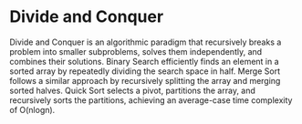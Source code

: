 # Divide and Conquer
Divide and Conquer is an algorithmic paradigm that recursively breaks a problem into smaller subproblems, solves them independently, and combines their solutions. 
Binary Search efficiently finds an element in a sorted array by repeatedly dividing the search space in half. 
Merge Sort follows a similar approach by recursively splitting the array and merging sorted halves. 
Quick Sort selects a pivot, partitions the array, and recursively sorts the partitions, achieving an average-case time complexity of O(nlogn).
